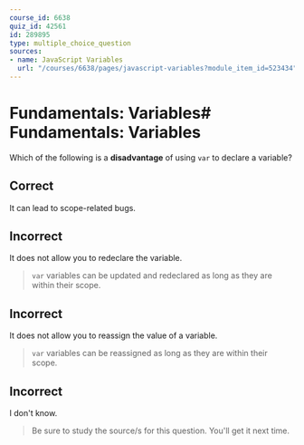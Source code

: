 ```yaml
---
course_id: 6638
quiz_id: 42561
id: 289895
type: multiple_choice_question
sources:
- name: JavaScript Variables
  url: "/courses/6638/pages/javascript-variables?module_item_id=523434"
---
```


# Fundamentals: Variables# Fundamentals: Variables

Which of the following is a **disadvantage** of using `var` to declare a
variable?

## Correct

It can lead to scope-related bugs.

## Incorrect

It does not allow you to redeclare the variable.

> `var` variables can be updated and redeclared as long as they are within their scope.

## Incorrect

It does not allow you to reassign the value of a variable.

> `var` variables can be reassigned as long as they are within their scope.

## Incorrect

I don't know.

> Be sure to study the source/s for this question. You'll get it next time.
